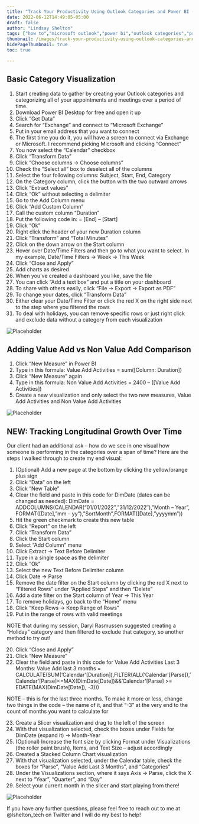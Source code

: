 ```yaml
---
title: "Track Your Productivity Using Outlook Categories and Power BI (Desktop)"
date: 2022-06-12T14:49:05-05:00
draft: false
author: "Lindsay Shelton"
tags: ["how to","microsoft outlook","power bi","outlook categories","productivity"]
thumbnail: /images/track-your-productivity-using-outlook-categories-and-power-bi1.png
hidePageThumbnail: true
toc: true

---
```


## Basic Category Visualization
1. Start creating data to gather by creating your Outlook categories and categorizing all of your appointments and meetings over a period of time.
2. Download Power BI Desktop for free and open it up
3. Click “Get Data”
4. Search for “Exchange” and connect to “Microsoft Exchange”
5. Put in your email address that you want to connect
6. The first time you do it, you will have a screen to connect via Exchange or Microsoft. I recommend picking Microsoft and clicking “Connect”
7. You now select the “Calendar” checkbox
8. Click “Transform Data”
9. Click “Choose columns -> Choose columns”
10. Check the “Select all” box to deselect all of the columns
11. Select the four following columns: Subject, Start, End, Category
12. On the Category column, click the button with the two outward arrows
13. Click “Extract values”
14. Click “Ok” without selecting a delimiter
15. Go to the Add Column menu
16. Click “Add Custom Column”
17. Call the custom column “Duration”
18. Put the following code in: = [End] – [Start]
19. Click “Ok”
20. Right click the header of your new Duration column
21. Click “Transform” and “Total Minutes”
22. Click on the down arrow on the Start column
23. Hover over Date/Time Filters and then go to what you want to select. In my example, Date/Time Filters -> Week -> This Week
24. Click “Close and Apply”
25. Add charts as desired
26. When you’ve created a dashboard you like, save the file
27. You can click “Add a text box” and put a title on your dashboard
28. To share with others easily, click “File -> Export -> Export as PDF”
29. To change your dates, click “Transform Data”
30. Either clear your Date/Time Filter or click the red X on the right side next to the step where you filtered the rows
31. To deal with holidays, you can remove specific rows or just right click and exclude data without a category from each visualization

![Placeholder](/images/track-your-productivity-using-outlook-categories-and-power-bi1.png)

## Adding Value Add vs Non Value Add Comparison
1. Click “New Measure” in Power BI
2. Type in this formula: Value Add Activities = sum([Column: Duration])
3. Click “New Measure” again
4. Type in this formula: Non Value Add Activities = 2400 – ([Value Add Activities])
5. Create a new visualization and only select the two new measures, Value Add Activities and Non Value Add Activities

![Placeholder](/images/track-your-productivity-using-outlook-categories-and-power-bi2.png)

## NEW: Tracking Longitudinal Growth Over Time
Our client had an additional ask – how do we see in one visual how someone is performing in the categories over a span of time? Here are the steps I walked through to create my end visual:

1. (Optional) Add a new page at the bottom by clicking the yellow/orange plus sign
2. Click “Data” on the left
3. Click “New Table”
4. Clear the field and paste in this code for DimDate (dates can be changed as needed):
DimDate = ADDCOLUMNS(CALENDAR(“01/01/2022″,”31/12/2022″),”Month – Year”, FORMAT([Date],”mm – yy”),”SortMonth”,FORMAT([Date],”yyyymm”))
5. Hit the green checkmark to create this new table
6. Click “Report” on the left
7. Click “Transform Data”
8. Click the Start column
9. Select “Add Column” menu
10. Click Extract -> Text Before Delimiter
11. Type in a single space as the delimiter
12. Click “Ok”
13. Select the new Text Before Delimiter column
14. Click Date -> Parse
15. Remove the date filter on the Start column by clicking the red X next to “Filtered Rows” under “Applied Steps” and then “Delete”
16. Add a date filter on the Start column of Year -> This Year
17. To remove holidays, go back to the “Home” menu
18. Click “Keep Rows -> Keep Range of Rows”
19. Put in the range of rows with valid meetings

NOTE that during my session, Daryl Rasmussen suggested creating a “Holiday” category and then filtered to exclude that category, so another method to try out!

20. Click “Close and Apply”
21. Click “New Measure”
22. Clear the field and paste in this code for Value Add Activities Last 3 Months:
Value Add last 3 months = CALCULATE(SUM(‘Calendar'[Duration]),FILTER(ALL(‘Calendar'[Parse]),’Calendar'[Parse]<=MAX(DimDate[Date])&&’Calendar'[Parse] >= EDATE(MAX(DimDate[Date]), -3)))

NOTE – this is for the last three months. To make it more or less, change two things in the code – the name of it, and that “-3” at the very end to the count of months you want to calculate for

23. Create a Slicer visualization and drag to the left of the screen
24. With that visualization selected, check the boxes under Fields for DimDate (expand it) -> Month-Year
25. (Optional) Increase the font size by clicking Format under Visualizations (the roller paint brush), Items, and Text Size – adjust accordingly
26. Created a Stacked Column Chart visualization
27. With that visualization selected, under the Calendar table, check the boxes for “Parse”, “Value Add Last 3 Months”, and “Categories”
28. Under the Visualizations section, where it says Axis -> Parse, click the X next to “Year”, “Quarter”, and “Day”
29. Select your current month in the slicer and start playing from there!

![Placeholder](/images/track-your-productivity-using-outlook-categories-and-power-bi3.png)

If you have any further questions, please feel free to reach out to me at @lshelton_tech on Twitter and I will do my best to help!